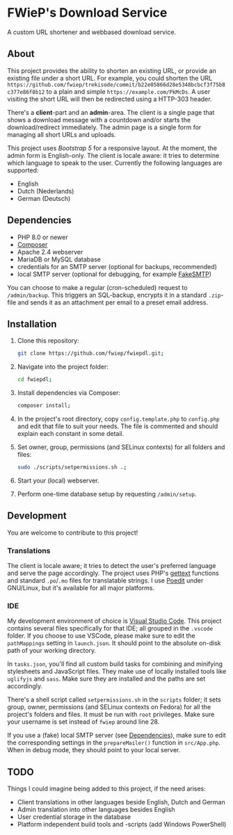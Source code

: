 # FWieP's Download Service

A custom URL shortener and webbased download service.

## About

This project provides the ability to shorten an existing URL, or provide an
existing file under a short URL. For example, you could shorten the URL
`https://github.com/fwiep/trekisode/commit/b22e05866d28e5348bcbcf3f75b8c377e86f8b12`
to a plain and simple `https://example.com/PkMcDs`. A user visiting the short URL
will then be redirected using a HTTP-303 header.

There's a **client**-part and an **admin**-area. The client is a single page
that shows a download message with a countdown and/or starts the
download/redirect immediately. The admin page is a single form for managing all
short URLs and uploads.

This project uses *Bootstrap 5* for a responsive layout. At the moment, the admin
form is English-only. The client is locale aware: it tries to determine which
language to speak to the user. Currently the following languages are supported:

- English
- Dutch (Nederlands)
- German (Deutsch)

## Dependencies

- PHP 8.0 or newer
- [Composer][733]
- Apache 2.4 webserver
- MariaDB or MySQL database
- credentials for an SMTP server (optional for backups, recommended)
- local SMTP server (optional for debugging, for example [FakeSMTP][234])

You can choose to make a regular (cron-scheduled) request to `/admin/backup`.
This triggers an SQL-backup, encrypts it in a standard `.zip`-file and sends it
as an attachment per email to a preset email address.

## Installation

1. Clone this repository:

    ```sh
    git clone https://github.com/fwiep/fwiepdl.git;
    ```

1. Navigate into the project folder:

    ```sh
    cd fwiepdl;
    ```

1. Install dependencies via Composer:

    ```sh
    composer install;
    ```

1. In the project's root directory, copy `config.template.php` to `config.php`
  and edit that file to suit your needs. The file is commented and should explain
  each constant in some detail.

1. Set owner, group, permissions (and SELinux contexts) for all folders and files:

    ```sh
    sudo ./scripts/setpermissions.sh .;
    ```

1. Start your (local) webserver.
1. Perform one-time database setup by requesting `/admin/setup`.

## Development

You are welcome to contribute to this project!

### Translations

The client is locale aware; it tries to detect the user's preferred language and
serve the page accordingly. The project uses PHP's [gettext][442] functions and
standard `.po`/`.mo` files for translatable strings. I use [Poedit][231] under
GNU/Linux, but it's available for all major platforms.

### IDE

My development environment of choice is [Visual Studio Code][664]. This project
contains several files specifically for that IDE; all grouped in the `.vscode`
folder. If you choose to use VSCode, please make sure to edit the `pathMappings`
setting in `launch.json`. It should point to the absolute on-disk path of your
working directory.

In `tasks.json`, you'll find all custom build tasks for combining and minifying
stylesheets and JavaScript files. They make use of locally installed tools like
`uglifyjs` and `sass`. Make sure they are installed and the paths are set
accordingly.

There's a shell script called `setpermissions.sh` in the `scripts` folder; it
sets group, owner, permissions (and  SELinux contexts on Fedora) for all the
project's folders and files. It must be run with `root` privileges. Make sure
your username is set instead of `fwiep` around line 28.

If you use a (fake) local SMTP server (see [Dependencies][446]), make
sure to edit the corresponding settings in the `prepareMailer()` function in
`src/App.php`. When in debug mode, they should point to your local server.

## TODO

Things I could imagine being added to this project, if the need arises:

- Client translations in other languages beside English, Dutch and German
- Admin translation into other languages besides English
- User credential storage in the database
- Platform independent build tools and -scripts (add Windows PowerShell)

[234]: https://github.com/Nilhcem/FakeSMTP
[442]: https://www.php.net/manual/en/book.gettext.php
[446]: #dependencies
[231]: https://poedit.net/
[664]: https://code.visualstudio.com/
[733]: https://getcomposer.org/
